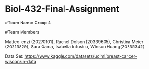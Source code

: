 # Biol-432-Final-Assignment

#Team Name: Group 4

#Team Members

Matteo Ienzi (20270101), Rachel Dolson (20339605), Christina Meier (20213829), Sara Gama, Isabella Infusino, Winson Huang(20235342)

Data Set: https://www.kaggle.com/datasets/uciml/breast-cancer-wisconsin-data
